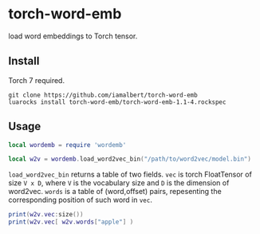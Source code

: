 # torch-word-emb
load word embeddings to Torch tensor.


## Install
Torch 7 required.
```
git clone https://github.com/iamalbert/torch-word-emb
luarocks install torch-word-emb/torch-word-emb-1.1-4.rockspec
```


## Usage

```lua
local wordemb = require 'wordemb'

local w2v = wordemb.load_word2vec_bin("/path/to/word2vec/model.bin")
```

`load_word2vec_bin` returns a table of two fields. `vec` is torch FloatTensor of size `V x D`, where `V` is the vocabulary size and `D` is the dimension of word2vec.
`words` is a table of (word,offset) pairs, repesenting the corresponding position of such word in `vec`.

```lua
print(w2v.vec:size())
print(w2v.vec[ w2v.words["apple"] )
```


